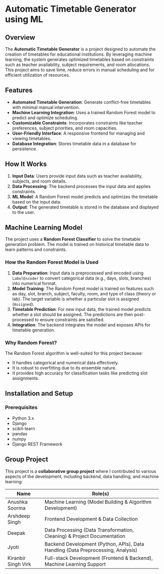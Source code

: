﻿# Automatic Timetable Generator using ML

## Overview
The **Automatic Timetable Generator** is a project designed to automate the creation of timetables for educational institutions. By leveraging machine learning, the system generates optimized timetables based on constraints such as teacher availability, subject requirements, and room allocations. This project aims to save time, reduce errors in manual scheduling and  for efficient utilization of resources.

## Features
- **Automated Timetable Generation**: Generate conflict-free timetables with minimal manual intervention.
- **Machine Learning Integration**: Uses a trained Random Forest model to predict and optimize scheduling.
- **Customizable Constraints**: Incorporates constraints like teacher preferences, subject priorities, and room capacities.
- **User-Friendly Interface**: A responsive frontend for managing and viewing timetables.
- **Database Integration**: Stores timetable data in a database for persistence.

## How It Works
1. **Input Data**: Users provide input data such as teacher availability, subjects, and room details.
2. **Data Processing**: The backend processes the input data and applies constraints.
3. **ML Model**: A Random Forest model predicts and optimizes the timetable based on the input data.
4. **Output**: The generated timetable is stored in the database and displayed to the user.

## Machine Learning Model
The project uses a **Random Forest Classifier** to solve the timetable generation problem. The model is trained on historical timetable data to learn patterns and constraints.

### How the Random Forest Model is Used
1. **Data Preparation**: Input data is preprocessed and encoded using `LabelEncoder` to convert categorical data (e.g., days, slots, branches) into numerical format.
2. **Model Training**: The Random Forest model is trained on features such as day, slot, branch, subject, faculty, room, and type of class (theory or lab). The target variable is whether a particular slot is assigned (`Assigned`).
3. **Timetable Prediction**: For new input data, the trained model predicts whether a slot should be assigned. The predictions are then post-processed to ensure constraints are satisfied.
4. **Integration**: The backend integrates the model and exposes APIs for timetable generation.

### Why Random Forest?
The Random Forest algorithm is well-suited for this project because:
- It handles categorical and numerical data effectively.
- It is robust to overfitting due to its ensemble nature.
- It provides high accuracy for classification tasks like predicting slot assignments.

## Installation and Setup
### Prerequisites
- Python 3.x
- Django
- scikit-learn
- pandas
- numpy
- Django REST Framework

## Group Project
This project is a **collaborative group project** where I contributed to various aspects of the development, including backend, data handling, and machine learning:

| Name                    | Role(s)                                                                      |
|-------------------------|-------------------------------------------------------------------------------|
| Anushka Soorma          | Machine Learning (Model Building & Algorithm Development)                    |
| Arshdeep Singh          | Frontend Development & Data Collection                                        |
| Deepak                  | Data Processing (Data Transformation, Cleaning) & Project Documentation      |
| Jyoti                   | Backend Development (Python, APIs), Data Handling (Data Preprocessing, Analysis) |
| Kiranbir Singh Virk     | Full-stack Development (Frontend & Backend), Machine Learning Support         |
